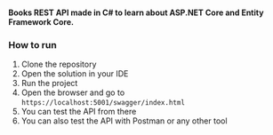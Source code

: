 #### Books REST API made in C# to learn about ASP.NET Core and Entity Framework Core.

### How to run
1. Clone the repository
2. Open the solution in your IDE
3. Run the project
4. Open the browser and go to `https://localhost:5001/swagger/index.html`
5. You can test the API from there
6. You can also test the API with Postman or any other tool